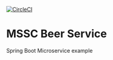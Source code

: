 [![CircleCI](https://circleci.com/gh/circleci/circleci-docs.svg?style=svg)](https://circleci.com/gh/zoignk/mssc-beer-service)

# MSSC Beer Service

Spring Boot Microservice example